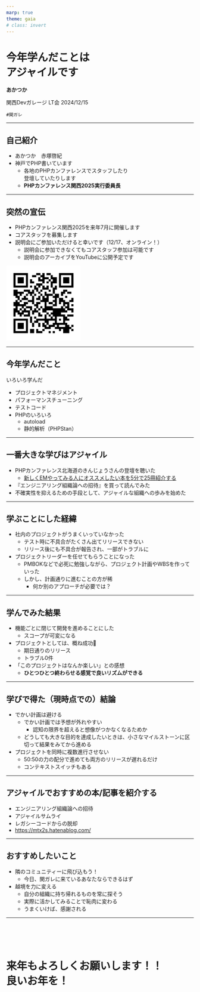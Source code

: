 ```yaml
---
marp: true
theme: gaia
# class: invert
---
```


# 今年学んだことは<br>アジャイルです

**あかつか**

関西Devガレージ LT会
2024/12/15

`#関ガレ`

---
## 自己紹介

- あかつか　赤塚啓紀
- 神戸でPHP書いています
  - 各地のPHPカンファレンスでスタッフしたり<br>登壇していたりします
  - **PHPカンファレンス関西2025実行委員長**

---
## 突然の宣伝

- PHPカンファレンス関西2025を来年7月に開催します
- コアスタッフを募集します
- 説明会にご参加いただけると幸いです（12/17、オンライン！）
  - 説明会に参加できなくてもコアスタッフ参加は可能です
  - 説明会のアーカイブをYouTubeに公開予定です

<img src="./QR_996097.png" width=200>

---
## 今年学んだこと

いろいろ学んだ

- プロジェクトマネジメント
- パフォーマンスチューニング
- テストコード
- PHPのいろいろ
  - autoload
  - 静的解析（PHPStan）

---

## 一番大きな学びはアジャイル

- PHPカンファレンス北海道のきんじょうさんの登壇を聴いた
  - [新しくEMやってみる人にオススメしたい本を5分で25冊紹介する](https://speakerdeck.com/o0h/phpcondo-lt)
- 『エンジニアリング組織論への招待』を買って読んでみた
- 不確実性を抑えるための手段として、アジャイルな組織への歩みを始めた

---
## 学ぶことにした経緯
- 社内のプロジェクトがうまくいっていなかった
  - テスト時に不具合がたくさん出てリリースできない
  - リリース後にも不具合が報告され、一部がトラブルに
- プロジェクトリーダーを任せてもらうことになった
  - PMBOKなどで必死に勉強しながら、プロジェクト計画やWBSを作っていった
  - しかし、計画通りに進むことの方が稀
    - 何か別のアプローチが必要では？


---
## 学んでみた結果

- 機能ごとに閉じて開発を進めることにした
  - スコープが可変になる
- プロジェクトとしては、概ね成功🎉
  - 期日通りのリリース
  - トラブル0件
- 「このプロジェクトはなんか楽しい」との感想
  - **ひとつひとつ終わらせる感覚で良いリズムができる**
---
## 学びで得た（現時点での）結論

- でかい計画は避ける
  - でかい計画では予想が外れやすい
    - 認知の限界を超えると想像がつかなくなるためか
  - どうしても大きな目的を達成したいときは、小さなマイルストーンに区切って結果をみてから進める
- プロジェクトを同時に複数進行させない
  - 50:50の力の配分で進めても両方のリリースが遅れるだけ
  - コンテキストスイッチもある

---

## アジャイルでおすすめの本/記事を紹介する

- エンジニアリング組織論への招待
- アジャイルサムライ
- レガシーコードからの脱却
- https://mtx2s.hatenablog.com/



---

## おすすめしたいこと

- 隣のコミュニティーに飛び込もう！
  - 今日、関ガレに来ているあなたならできるはず
- 越境を力に変える
  - 自分の組織に持ち帰れるものを常に探そう
  - 実際に活かしてみることで恥肉に変わる
  - うまくいけば、感謝される
---

# <br><br>来年もよろしくお願いします！！<br>良いお年を！
